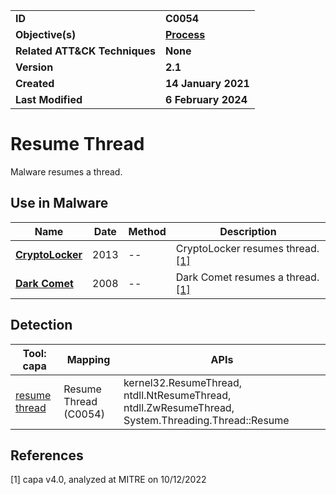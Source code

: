 <table>
<tr>
<td><b>ID</b></td>
<td><b>C0054</b></td>
</tr>
<tr>
<td><b>Objective(s)</b></td>
<td><b><a href="../process">Process</a></b></td>
</tr>
<tr>
<td><b>Related ATT&CK Techniques</b></td>
<td><b>None</b></td>
</tr>
<tr>
<td><b>Version</b></td>
<td><b>2.1</b></td>
</tr>
<tr>
<td><b>Created</b></td>
<td><b>14 January 2021</b></td>
</tr>
<tr>
<td><b>Last Modified</b></td>
<td><b>6 February 2024</b></td>
</tr>
</table>


# Resume Thread

Malware resumes a thread.

## Use in Malware

|Name|Date|Method|Description|
|---|---|---|---|
|[**CryptoLocker**](../../xample-malware/cryptolocker.md)|2013|--|CryptoLocker resumes thread. [[1]](#1)|
|[**Dark Comet**](../../xample-malware/dark-comet.md)|2008|--|Dark Comet resumes a thread. [[1]](#1)|

## Detection

|Tool: capa|Mapping|APIs|
|---|---|---|
|[resume thread](https://github.com/mandiant/capa-rules/blob/master/host-interaction/thread/resume/resume-thread.yml)|Resume Thread (C0054)|kernel32.ResumeThread, ntdll.NtResumeThread, ntdll.ZwResumeThread, System.Threading.Thread::Resume|

## References

<a name="1">[1]</a> capa v4.0, analyzed at MITRE on 10/12/2022

